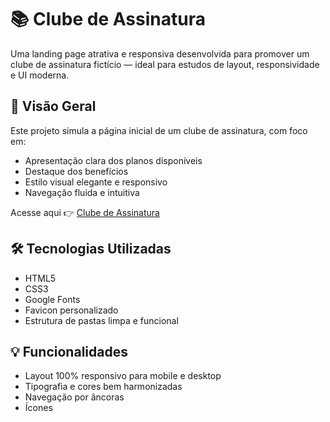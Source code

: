 # 📚 Clube de Assinatura

Uma landing page atrativa e responsiva desenvolvida para promover um clube de assinatura fictício — ideal para estudos de layout, responsividade e UI moderna.

## 🔎 Visão Geral

Este projeto simula a página inicial de um clube de assinatura, com foco em:
- Apresentação clara dos planos disponíveis
- Destaque dos benefícios
- Estilo visual elegante e responsivo
- Navegação fluida e intuitiva

Acesse aqui 👉 [Clube de Assinatura](https://edujmarinho.github.io/Clube-de-Assinatura/)

## 🛠️ Tecnologias Utilizadas

- HTML5
- CSS3
- Google Fonts
- Favicon personalizado
- Estrutura de pastas limpa e funcional

## 💡 Funcionalidades

- Layout 100% responsivo para mobile e desktop
- Tipografia e cores bem harmonizadas
- Navegação por âncoras
- Ícones
